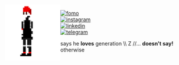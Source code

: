 <!-- <div align="center"> -->
  <!-- <a href="https://gzmland.ru/" target="_blank"><img src="https://media.giphy.com/media/YlmI36YAWe7KScC7hK/source.gif" width="280" height="auto" /></a> -->
  <!-- <a href="https://gzmland.ru/" target="_blank"><img src="https://media.giphy.com/media/YlmI36YAWe7KScC7hK/source.gif" width="280" height="auto" /></a> -->
  <!-- <a href="https://gzmland.ru/" target="_blank"><img src="img/source-8.gif" width="700" height="auto" /></a> -->
<!-- </div> -->

<!-- <img align="left" src="img/source-10.png " width="180" height="auto"> -->
<img align="left" src="img/source-14.gif " width="150" height="auto">

[![fomo](https://img.shields.io/badge/fomo-0xR83429154B6E4B90-313131?style=flat-square&labelColor=313131&color=313131)](https://en.wikipedia.org/wiki/Fear_of_missing_out)  
[![instagram](https://img.shields.io/badge/-@adkasyv-313131?style=flat-square&labelColor=313131&logo=instagram&logoColor=white&color=313131)](https://instagram.com/adkasyv)  
[![linkedin](https://img.shields.io/badge/-@adkasyv-313131?style=flat-square&labelColor=313131&logo=VK&logoColor=white&color=313131)](https://vk.com/adkasyv)  
[![telegram](https://img.shields.io/badge/-@adkasyv-313131?style=flat-square&labelColor=313131&logo=Telegram&logoColor=#000000&color=313131)](https://t.me/adkasyv)

says he **loves** generation \\\ Z //... **doesn't say!** otherwise

<!--
**adkasyv/adkasyv** is a ✨ _special_ ✨ repository because its `README.md` (this file) appears on your GitHub profile.

Here are some ideas to get you started:

- 🔭 I’m currently working on ...
- 🌱 I’m currently learning ...
- 👯 I’m looking to collaborate on ...
- 🤔 I’m looking for help with ...
- 💬 Ask me about ...
- 📫 How to reach me: ...
- 😄 Pronouns: ...
- ⚡ Fun fact: ...
-->
